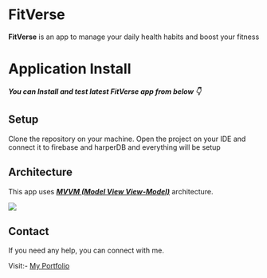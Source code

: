# **FitVerse** 

**FitVerse** is an app to manage your daily health habits and boost your fitness

# Application Install

***You can Install and test latest FitVerse app from below 👇***

## Setup
Clone the repository on your machine. Open the project on your IDE and connect it to firebase and harperDB and everything will be setup


## Architecture
This app uses [***MVVM (Model View View-Model)***](https://developer.android.com/jetpack/docs/guide#recommended-app-arch) architecture.

![](https://developer.android.com/topic/libraries/architecture/images/final-architecture.png)
  

 ## Contact
If you need any help, you can connect with me.

Visit:- [My Portfolio](https://rishu-anand.web.app/)
